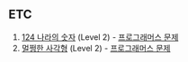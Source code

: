 ## ETC

1. [124 나라의 숫자](https://github.com/dataminegames/Algorithm_Study/blob/master/ETC/etc_01.py) (Level 2) - [프로그래머스 문제](https://programmers.co.kr/learn/courses/30/lessons/12899)
2. [멀쩡한 사각형](https://github.com/dataminegames/Algorithm_Study/blob/master/ETC/etc_02.py) (Level 2) - [프로그래머스 문제](https://programmers.co.kr/learn/courses/30/lessons/62048)
